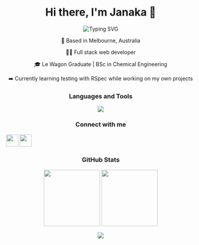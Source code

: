 <h1 align="center">Hi there, I'm Janaka 👋</h1>
<p align="center">
  <img src="https://readme-typing-svg.demolab.com?font=Fira+Code&pause=1000&color=1976D2&center=true&vCenter=true&width=435&lines=Passionate+Software+Developer;Le+Wagon+Bootcamp+Graduate;%E2%9D%A4%EF%B8%8F+Ruby+on+Rails" alt="Typing SVG" />
</p>
<p align="center">
  📍 Based in Melbourne, Australia
</p>
<p align="center">
  👨‍💻 Full stack web developer
</p>  
<p align="center">  
  🎓 Le Wagon Graduate | BSc in Chemical Engineering
</p>  
<p align="center">  
  ➡️ Currently learning testing with RSpec while working on my own projects
</p>
<h3 align="center">Languages and Tools</h3>
<p align="center">
  <img src="https://skillicons.dev/icons?i=ruby,rails,javascript,typescript,java,html,css,sass,bootstrap,tailwind,angular,nodejs,express,postgres,sqlite,mongodb,git,github,heroku,vscode,figma,ps,ai&perline=23" />
</p>
<h3 align="center">Connect with me</h3>
<a align="center">
  <a href="https://www.linkedin.com/in/jkvithanage/"><img height="32" width="32" src="https://cdn.simpleicons.org/linkedin" /></a>
  <a href="mailto:jkvithana@gmail.com"><img height="32" width="32" src="https://cdn.simpleicons.org/gmail" /></a>
</p>
<h3 align="center">GitHub Stats</h3>
<p align="center">
  <img src="https://github-readme-stats.vercel.app/api?username=jkvithanage" style="max-width: 100%;" height="150em" />
  <img src="https://github-readme-stats.vercel.app/api/top-langs/?username=jkvithanage&layout=compact" style="max-width: 100%;" height="150em" />
</p>
<p align="center">
  <img src="https://komarev.com/ghpvc/?username=jkvithanage&color=1976d2&style=for-the-badge">
</p>
